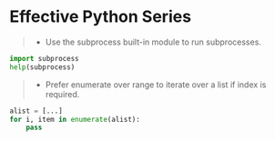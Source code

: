 # **Effective Python Series**

> - Use the subprocess built-in module to run subprocesses.
```Python
import subprocess
help(subprocess)
```

> - Prefer enumerate over range to iterate over a list if index is required.
```Python
alist = [...]
for i, item in enumerate(alist):
    pass
```
